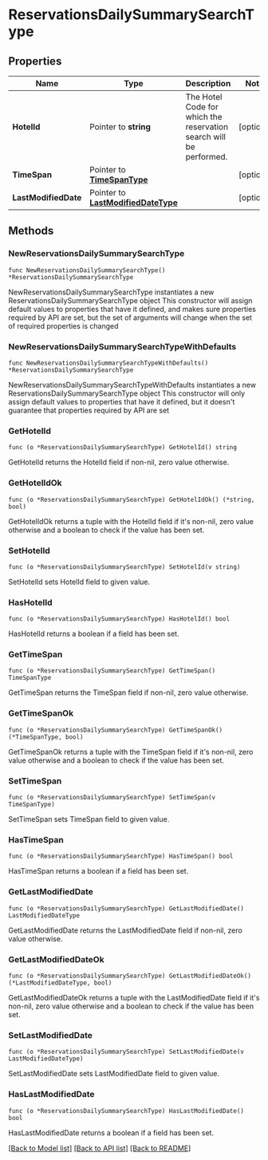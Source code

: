 # ReservationsDailySummarySearchType

## Properties

Name | Type | Description | Notes
------------ | ------------- | ------------- | -------------
**HotelId** | Pointer to **string** | The Hotel Code for which the reservation search will be performed. | [optional] 
**TimeSpan** | Pointer to [**TimeSpanType**](TimeSpanType.md) |  | [optional] 
**LastModifiedDate** | Pointer to [**LastModifiedDateType**](LastModifiedDateType.md) |  | [optional] 

## Methods

### NewReservationsDailySummarySearchType

`func NewReservationsDailySummarySearchType() *ReservationsDailySummarySearchType`

NewReservationsDailySummarySearchType instantiates a new ReservationsDailySummarySearchType object
This constructor will assign default values to properties that have it defined,
and makes sure properties required by API are set, but the set of arguments
will change when the set of required properties is changed

### NewReservationsDailySummarySearchTypeWithDefaults

`func NewReservationsDailySummarySearchTypeWithDefaults() *ReservationsDailySummarySearchType`

NewReservationsDailySummarySearchTypeWithDefaults instantiates a new ReservationsDailySummarySearchType object
This constructor will only assign default values to properties that have it defined,
but it doesn't guarantee that properties required by API are set

### GetHotelId

`func (o *ReservationsDailySummarySearchType) GetHotelId() string`

GetHotelId returns the HotelId field if non-nil, zero value otherwise.

### GetHotelIdOk

`func (o *ReservationsDailySummarySearchType) GetHotelIdOk() (*string, bool)`

GetHotelIdOk returns a tuple with the HotelId field if it's non-nil, zero value otherwise
and a boolean to check if the value has been set.

### SetHotelId

`func (o *ReservationsDailySummarySearchType) SetHotelId(v string)`

SetHotelId sets HotelId field to given value.

### HasHotelId

`func (o *ReservationsDailySummarySearchType) HasHotelId() bool`

HasHotelId returns a boolean if a field has been set.

### GetTimeSpan

`func (o *ReservationsDailySummarySearchType) GetTimeSpan() TimeSpanType`

GetTimeSpan returns the TimeSpan field if non-nil, zero value otherwise.

### GetTimeSpanOk

`func (o *ReservationsDailySummarySearchType) GetTimeSpanOk() (*TimeSpanType, bool)`

GetTimeSpanOk returns a tuple with the TimeSpan field if it's non-nil, zero value otherwise
and a boolean to check if the value has been set.

### SetTimeSpan

`func (o *ReservationsDailySummarySearchType) SetTimeSpan(v TimeSpanType)`

SetTimeSpan sets TimeSpan field to given value.

### HasTimeSpan

`func (o *ReservationsDailySummarySearchType) HasTimeSpan() bool`

HasTimeSpan returns a boolean if a field has been set.

### GetLastModifiedDate

`func (o *ReservationsDailySummarySearchType) GetLastModifiedDate() LastModifiedDateType`

GetLastModifiedDate returns the LastModifiedDate field if non-nil, zero value otherwise.

### GetLastModifiedDateOk

`func (o *ReservationsDailySummarySearchType) GetLastModifiedDateOk() (*LastModifiedDateType, bool)`

GetLastModifiedDateOk returns a tuple with the LastModifiedDate field if it's non-nil, zero value otherwise
and a boolean to check if the value has been set.

### SetLastModifiedDate

`func (o *ReservationsDailySummarySearchType) SetLastModifiedDate(v LastModifiedDateType)`

SetLastModifiedDate sets LastModifiedDate field to given value.

### HasLastModifiedDate

`func (o *ReservationsDailySummarySearchType) HasLastModifiedDate() bool`

HasLastModifiedDate returns a boolean if a field has been set.


[[Back to Model list]](../README.md#documentation-for-models) [[Back to API list]](../README.md#documentation-for-api-endpoints) [[Back to README]](../README.md)


